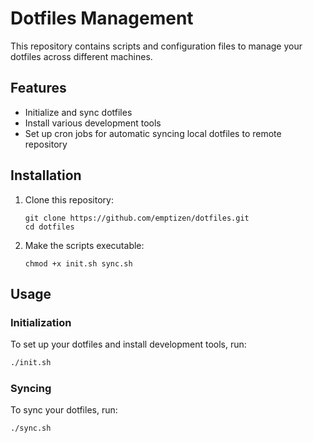 # Dotfiles Management

This repository contains scripts and configuration files to manage your dotfiles across different machines.

## Features

- Initialize and sync dotfiles
- Install various development tools
- Set up cron jobs for automatic syncing local dotfiles to remote repository

## Installation

1. Clone this repository:
   ```
   git clone https://github.com/emptizen/dotfiles.git
   cd dotfiles
   ```

2. Make the scripts executable:
   ```
   chmod +x init.sh sync.sh
   ```

## Usage

### Initialization

To set up your dotfiles and install development tools, run:
```zsh
./init.sh
```

### Syncing

To sync your dotfiles, run:
```zsh
./sync.sh
```



